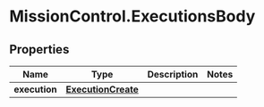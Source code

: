 # MissionControl.ExecutionsBody

## Properties
Name | Type | Description | Notes
------------ | ------------- | ------------- | -------------
**execution** | [**ExecutionCreate**](ExecutionCreate.md) |  | 
